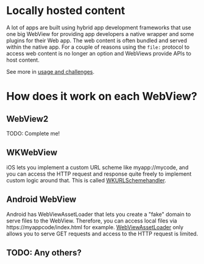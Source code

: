 # Locally hosted content

A lot of apps are built using hybrid app development frameworks that use one big WebView for providing app developers a native wrapper and some plugins for their Web app. The web content is often bundled and served within the native app. For a couple of reasons using the `file:` protocol to access web content is no longer an option and WebViews provide APIs to host content.

See more in [usage and challenges](https://webview-cg.github.io/usage-and-challenges/#the-origin-in-a-webview-for-locally-hosted-content).

# How does it work on each WebView?

## WebView2

TODO: Complete me!

## WKWebView

iOS lets you implement a custom URL scheme like myapp://mycode, and you can access the HTTP request and response quite freely to implement custom logic around that. This is called [WKURLSchemehandler](https://developer.apple.com/documentation/webkit/wkurlschemehandler).

## Android WebView

Android has WebViewAssetLoader that lets you create a "fake" domain to serve files to the WebView. Therefore, you can access local files via https://myappcode/index.html for example. [WebViewAssetLoader](https://developer.android.com/reference/androidx/webkit/WebViewAssetLoader) only allows you to serve GET requests and access to the HTTP request is limited.

## TODO: Any others?
